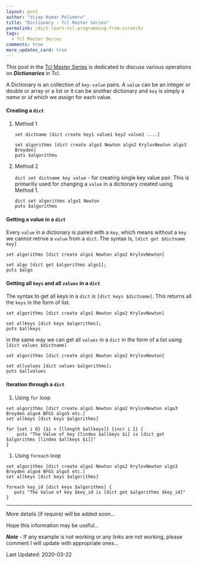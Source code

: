 ```yaml
---
layout: post
author: "Vijay Kumar Polimeru"
title: "Dictionary - Tcl Master Series"
permalink: /dict-learn-tcl-programming-from-scratch/
tags:
  - Tcl Master Series
comments: true
more_updates_card: true
---
```


This post in the [Tcl Master Series](/Learn-Tcl-Programming-from-Scratch/) is dedicated to discuss various operations on ***Dictionaries*** in Tcl. 

A Dictionary is an collection of *`key-value`* pairs. A `value` can be an integer or double or array or a list or it can be another dictionary and `key` is
simply a *name* or *id* which we assign for each value.

#### **Creating a `dict`**

1. Method 1

	`set dictname [dict create key1 value1 key2 value2 ....]`

	```
	set algorithms [dict create algo1 Newton algo2 KrylovNewton algo3 Broyden]
	puts $algorithms
	```

2. Method 2

	`dict set dictname key value` - for creating single key value pair. This is primariliy used for changing a `value` in a dictionary created using
	Method 1.

	```
	dict set algorithms algo1 Newton
	puts $algorithms
	```

#### **Getting a value in a `dict`**

Every `value` in a dictionary is paired with a `key`, which means without a `key` we cannot 
retrive a `value` from a `dict`. The syntax is, `[dict get $dictname key]` 

```
set algorithms [dict create algo1 Newton algo2 KrylovNewton]

set algo [dict get $algorithms algo1];
puts $algo
```

#### **Getting all `keys` and all `values` in a `dict`**

The syntax to get all keys in a `dict` is `[dict keys $dictname]`. This returns all the `keys` in the form of list.

```
set algorithms [dict create algo1 Newton algo2 KrylovNewton]

set allkeys [dict keys $algorithms];
puts $allkeys
```

in the same way we can get all `values` in a `dict` in the form of a list using `[dict values $dictname]`

```
set algorithms [dict create algo1 Newton algo2 KrylovNewton]

set allvalues [dict values $algorithms];
puts $allvalues
```

#### **Iteration through a `dict`**

1. Using `for` loop

```
set algorithms [dict create algo1 Newton algo2 KrylovNewton algo3 Broyden algo4 BFGS algo5 etc.]
set allkeys [dict keys $algorithms]

for {set i 0} {$i < [llength $allkeys]} {incr i 1} {
    puts "The Value of key [lindex $allkeys $i] is [dict get $algorithms [lindex $allkeys $i]]"
}
```

1. Using `foreach` loop

```
set algorithms [dict create algo1 Newton algo2 KrylovNewton algo3 Broyden algo4 BFGS algo5 etc.]
set allkeys [dict keys $algorithms]

foreach key_id [dict keys $algorithms] {
   puts "The Value of key $key_id is [dict get $algorithms $key_id]" 
}
```

---

More details (if require) will be added soon...

Hope this information may be useful…

***Note*** - If any example is not working or any links are not working, please comment I will update with appropriate ones…

Last Updated: 2020-03-22